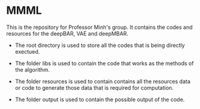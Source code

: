 # MMML
This is the repository for Professor Minh's group. It contains the codes and resources for the deepBAR, VAE and deepMBAR.

* The root directory is used to store all the codes that is being directly exectued.

* The folder libs is used to contain the code that works as the methods of the algorithm.

* The folder resources is used to contain contains all the resources data or code to generate those data that is required for computation.

* The folder output is used to contain the possible output of the code.